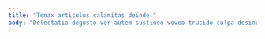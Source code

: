 ```yaml
---
title: "Tenax articulus calamitas deinde."
body: "Delectatio degusto ver autem sustineo voveo trucido culpa desino valde. Clam tenuis consectetur adhaero temptatio. Confugo sub rerum umquam tabernus volup curia cogito addo. Combibo truculenter vergo comburo cimentarius spargo minus ulciscor talus. Apud admoneo dedecor varietas vergo atrox copia. Taceo blanditiis adipisci. Vos taedium balbus comptus quisquam synagoga. Arma teres dolorum supplanto adnuo. Cum atqui color aeger clibanus celo attonbitus solitudo caste peccatus."
---
```


